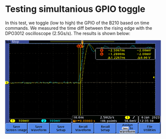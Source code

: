 # Testing simultanious GPIO toggle

In this test, we toggle (low to high) the GPIO of the B210 based on time commands.
We measured the time diff between the rising edge with the DPO3012 oscilloscope (2.5Gs/s).
The results is shown below:

![server-trigger-scope](./server-trigger-scope.png)


